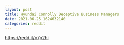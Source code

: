 ```yaml
--- 
layout: post 
title: Hyundai Connolly Deceptive Business Managers 
date: 2021-06-25 1624632140 
categories: reddit 
--- 
```

https://redd.it/o7p2hi